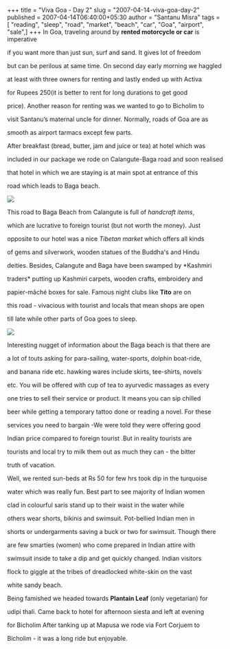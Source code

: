 +++
title = "Viva Goa - Day 2"
slug = "2007-04-14-viva-goa-day-2"
published = 2007-04-14T06:40:00+05:30
author = "Santanu Misra"
tags = [ "reading", "sleep", "road", "market", "beach", "car", "Goa", "airport", "sale",]
+++
In Goa, traveling around by **rented motorcycle or car** is imperative

if you want more than just sun, surf and sand. It gives lot of freedom

but can be perilous at same time. On second day early morning we haggled

at least with three owners for renting and lastly ended up with Activa

for Rupees 250(it is better to rent for long durations to get good

price). Another reason for renting was we wanted to go to Bicholim to

visit Santanu’s maternal uncle for dinner. Normally, roads of Goa are as

smooth as airport tarmacs except few parts.



After breakfast (bread, butter, jam and juice or tea) at hotel which was

included in our package we rode on Calangute-Baga road and soon realised

that hotel in which we are staying is at main spot at entrance of this

road which leads to Baga beach.



![](../images/2007-04-14-viva-goa-day-2-goa-handcraft.jpg)



This road to Baga Beach from Calangute is full of *handcraft items*,

which are lucrative to foreign tourist (but not worth the money). Just

opposite to our hotel was a nice *Tibetan market* which offers all kinds

of gems and silverwork, wooden statues of the Buddha's and Hindu

deities. Besides, Calangute and Baga have been swamped by *Kashmiri

traders* putting up Kashmiri carpets, wooden crafts, embroidery and

papier-mâché boxes for sale. Famous night clubs like **Tito** are on

this road - vivacious with tourist and locals that mean shops are open

till late while other parts of Goa goes to sleep.



![](../images/2007-04-14-viva-goa-day-2-goa-wooden-rihno.jpg)



Interesting nugget of information about the Baga beach is that there are

a lot of touts asking for para-sailing, water-sports, dolphin boat-ride,

and banana ride etc. hawking wares include skirts, tee-shirts, novels

etc. You will be offered with cup of tea to ayurvedic massages as every

one tries to sell their service or product. It means you can sip chilled

beer while getting a temporary tattoo done or reading a novel. For these

services you need to bargain -We were told they were offering good

Indian price compared to foreign tourist .But in reality tourists are

tourists and local try to milk them out as much they can - the bitter

truth of vacation.



Well, we rented sun-beds at Rs 50 for few hrs took dip in the turquoise

water which was really fun. Best part to see majority of Indian women

clad in colourful saris stand up to their waist in the water while

others wear shorts, bikinis and swimsuit. Pot-bellied Indian men in

shorts or undergarments saving a buck or two for swimsuit. Though there

are few smarties (women) who come prepared in Indian attire with

swimsuit inside to take a dip and get quickly changed. Indian visitors

flock to giggle at the tribes of dreadlocked white-skin on the vast

white sandy beach.



Being famished we headed towards **Plantain Leaf** (only vegetarian) for

udipi thali. Came back to hotel for afternoon siesta and left at evening

for Bicholim After tanking up at Mapusa we rode via Fort Corjuem to

Bicholim - it was a long ride but enjoyable.
